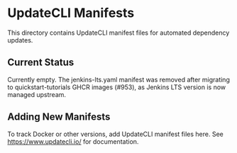 # UpdateCLI Manifests

This directory contains UpdateCLI manifest files for automated dependency updates.

## Current Status

Currently empty. The jenkins-lts.yaml manifest was removed after migrating to
quickstart-tutorials GHCR images (#953), as Jenkins LTS version is now managed upstream.

## Adding New Manifests

To track Docker or other versions, add UpdateCLI manifest files here.
See https://www.updatecli.io/ for documentation.
